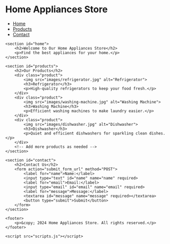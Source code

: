 
  
  <h1>Home Appliances Store</h1>
        <nav>
            <ul>
                <li><a href="#home">Home</a></li>
                <li><a href="#products">Products</a></li>
                <li><a href="#contact">Contact</a></li>
            </ul>
        </nav>
    </header>

    <section id="home">
        <h2>Welcome to Our Home Appliances Store</h2>
        <p>Find the best appliances for your home.</p>
    </section>

    <section id="products">
        <h2>Our Products</h2>
        <div class="product">
            <img src="images/refrigerator.jpg" alt="Refrigerator">
            <h3>Refrigerator</h3>
            <p>High-quality refrigerators to keep your food fresh.</p>
        </div>
        <div class="product">
            <img src="images/washing-machine.jpg" alt="Washing Machine">
            <h3>Washing Machine</h3>
            <p>Efficient washing machines to make laundry easier.</p>
        </div>
        <div class="product">
            <img src="images/dishwasher.jpg" alt="Dishwasher">
            <h3>Dishwasher</h3>
            <p>Quiet and efficient dishwashers for sparkling clean dishes.</p>
        </div>
        <!-- Add more products as needed -->
    </section>

    <section id="contact">
        <h2>Contact Us</h2>
        <form action="submit_form_url" method="POST">
            <label for="name">Name:</label>
            <input type="text" id="name" name="name" required>
            <label for="email">Email:</label>
            <input type="email" id="email" name="email" required>
            <label for="message">Message:</label>
            <textarea id="message" name="message" required></textarea>
            <button type="submit">Submit</button>
        </form>
    </section>

    <footer>
        <p>&copy; 2024 Home Appliances Store. All rights reserved.</p>
    </footer>

    <script src="scripts.js"></script>
</body>
</html>
